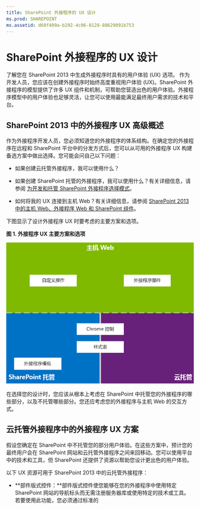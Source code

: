 ```yaml
---
title: SharePoint 外接程序的 UX 设计
ms.prod: SHAREPOINT
ms.assetid: d60f409a-b292-4c06-8128-88629091b753
---
```



# SharePoint 外接程序的 UX 设计
了解您在 SharePoint 2013 中生成外接程序时具有的用户体验 (UX) 选项。
作为开发人员，您应该在创建外接程序时始终高度重视用户体验 (UX)。SharePoint 外接程序的模型提供了许多 UX 组件和机制，可帮助您营造出色的用户体验。外接程序模型中的用户体验也足够灵活，让您可以使用最能满足最终用户需求的技术和平台。
  
    
    


## SharePoint 2013 中的外接程序 UX 高级概述
<a name="SP15_UXdesignapps_overview"> </a>

作为外接程序开发人员，您必须知道您的外接程序的体系结构。在确定您的外接程序在远程和 SharePoint 平台中的分发方式后，您可以从可用的外接程序 UX 构建备选方案中做出选择。您可能会问自己以下问题：
  
    
    

- 如果创建云托管外接程序，我可以使用什么？
    
  
- 如果创建 SharePoint 托管的外接程序，我可以使用什么？有关详细信息，请参阅  [为开发和托管 SharePoint 外接程序选择模式](choose-patterns-for-developing-and-hosting-your-sharepoint-add-in.md)。
    
  
- 如何将我的 UX 连接到主机 Web？有关详细信息，请参阅 [SharePoint 2013 中的主机 Web、外接程序 Web 和 SharePoint 组件](host-webs-add-in-webs-and-sharepoint-components-in-sharepoint-2013.md)。
    
  
下图显示了设计外接程序 UX 时要考虑的主要方案和选项。
  
    
    

**图 1. 外接程序 UX 主要方案和选项**

  
    
    

  
    
    
![应用程序 UX 主要方案](images/AppUX_landscape.png)
  
    
    
在选择您的设计时，您应该从根本上考虑在 SharePoint 中托管您的外接程序的哪些部分，以及不托管哪些部分。您还应考虑您的外接程序与主机 Web 的交互方式。
  
    
    

## 云托管外接程序中的外接程序 UX 方案
<a name="SP15_UXdesignapps_devhosted"> </a>

假设您确定在 SharePoint 中不托管您的部分用户体验。在这些方案中，预计您的最终用户会在 SharePoint 网站和云托管外接程序之间来回移动。您可以使用平台中的技术和工具，但 SharePoint 还提供了资源以帮助您设计更出色的用户体验。
  
    
    
以下 UX 资源可用于 SharePoint 2013 中的云托管外接程序：
  
    
    

- **部件版式控件：**部件版式控件使您能够在您的外接程序中使用特定 SharePoint 网站的导航标头而无需注册服务器库或使用特定的技术或工具。若要使用此功能，您必须通过标准的 <script> 标记注册一个 SharePoint JavaScript 库。您可以通过使用 HTML **div** 元素提供一个占位符，并通过使用可用的选项进一步自定义该控件。该控件将从指定的 SharePoint 网站继承其外观。有关详细信息，请参阅 [在 SharePoint 外接程序中使用客户端部件版式控制](use-the-client-chrome-control-in-sharepoint-add-ins.md)。
    
   **观看视频：SharePoint 2013 部件版式控件**

  

  
    
    
![视频](images/mod_icon_video.png)
  
    
    

  
    
    

  
    
    
- **样式表：** 您可以在您的 SharePoint 外接程序中引用 SharePoint 网站的样式表，并使用该样式表和可用的类来设置您的网页的样式。此外，如果最终用户更改 SharePoint 网站的主题，您的外接程序可采用新的样式集而无需修改外接程序中的引用。有关详细信息，请参阅 [在 SharePoint 外接程序中使用 SharePoint 网站的样式表](use-a-sharepoint-website-s-style-sheet-in-sharepoint-add-ins.md)。
    
  
图 2 显示了云托管外接程序的 SharePoint 外接程序的模型中的资源。
  
    
    

**图 2. 云托管外接程序的外接程序 UX 资源**

  
    
    

  
    
    
![用于开发人员承载的应用程序的应用程序 UX 资源](images/AppUX_devhosted.png)
  
    
    

  
    
    

  
    
    

## SharePoint 托管的外接程序中的外接程序 UX 方案
<a name="SP15_UXdesignapps_SPhosted"> </a>

如果在 SharePoint 中托管您的外接程序，则当用户在主机 Web 和外接程序 Web 之间来回移动时，用户体验不太可能有很大改变。部署外接程序时，外接程序 Web 从主机 Web 提取样式表和主题。您仍可以在 SharePoint 托管的外接程序中使用部件版式控件与样式表，但与云托管方案最显著的差别是外接程序模板的可用性。
  
    
    
下面的 UX 资源可用于 SharePoint 托管的外接程序：
  
    
    

- **外接程序模板：** 外接程序模板包含 **app.master** 母版页。这是创建外接程序 Web 时的默认选项。
    
  
SharePoint 托管的外接程序还会受益于 SharePoint 中的现有资源和技术，如功能区、Web 部件基础结构和客户端呈现。
  
    
    

## 将外接程序 UX 连接到主机 Web 的方案
<a name="SP15_UXdesignapps_connectingappUX"> </a>

外接程序的部分用例可以从主机 Web 内触发。SharePoint 提供了从文档库或列表中打开外接程序的方法，以及在 SharePoint 托管的网页内显示部分外接程序 UX 的方法。
  
    
    
以下 UX 资源可用于将外接程序 UX 连接到主机 Web：
  
    
    

- **自定义操作** ：您可以使用自定义操作连接主机 Web UX 和您的外接程序。有两种类型的自定义操作：功能区或 ECB。自定义操作可以向远程网页发送参数，如调用它的列表或项目。有关详细信息，请参阅 [创建自定义操作以部署 SharePoint 外接程序](create-custom-actions-to-deploy-with-sharepoint-add-ins.md)。
    
  
- **外接程序部件：** 您可以通过使用外接程序部件在主机 Web 中包括您的部分外接程序用户体验。在您部署外接程序时，主机 Web 中的 Web 部件库中提供了外接程序部件。用户可以通过使用 **Web 部件添加器** 控件向网页添加外接程序部件。有关详细信息，请参阅 [创建外接程序部件以安装 SharePoint 外接程序](create-add-in-parts-to-install-with-your-sharepoint-add-in.md)。
    
  
图 3 显示了 SharePoint 外接程序的模型中用于将外接程序 UX 连接到主机 Web 的资源。
  
    
    

**图 3. 主机 Web 的外接程序 UX 资源**

  
    
    

  
    
    
![用于主机 Web 的应用程序 UX 资源](images/AppUX_hostweb.png)
  
    
    

  
    
    

  
    
    

## 其他资源
<a name="SP15_UXdesignapps_addresources"> </a>

若要了解如何使用 SharePoint 外接程序中的外接程序 UX 选项，请参阅下列资源：
  
    
    

-  [设计 SharePoint 外接程序](design-sharepoint-add-ins.md)
    
  
-  [SharePoint 外接程序](sharepoint-add-ins.md)
    
  
-  [考虑 SharePoint 外接程序设计选项的三种方法](three-ways-to-think-about-design-options-for-sharepoint-add-ins.md)
    
  
-  [SharePoint 外接程序体系结构的重要方面和开发前景](important-aspects-of-the-sharepoint-add-in-architecture-and-development-landscap.md)
    
  
-  [SharePoint 2013 中的主机 Web、外接程序 Web 和 SharePoint 组件](host-webs-add-in-webs-and-sharepoint-components-in-sharepoint-2013.md)
    
  
-  [SharePoint 外接程序 UX 设计准则](sharepoint-add-ins-ux-design-guidelines.md)
    
  
-  [在 SharePoint 2013 中创建 UX 组件](create-ux-components-in-sharepoint-2013.md)
    
  
-  [在 SharePoint 外接程序中使用 SharePoint 网站的样式表](use-a-sharepoint-website-s-style-sheet-in-sharepoint-add-ins.md)
    
  
-  [在 SharePoint 外接程序中使用客户端部件版式控制](use-the-client-chrome-control-in-sharepoint-add-ins.md)
    
  
-  [创建外接程序部件以安装 SharePoint 外接程序](create-add-in-parts-to-install-with-your-sharepoint-add-in.md)
    
  
-  [创建自定义操作以部署 SharePoint 外接程序](create-custom-actions-to-deploy-with-sharepoint-add-ins.md)
    
  

